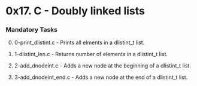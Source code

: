 # 0x17. C - Doubly linked lists

### Mandatory Tasks

0. 0-print_dlistint.c - Prints all elments in a dlistint_t list.

1. 1-dlistint_len.c - Returns number of elements in a dlistint_t list.

2. 2-add_dnodeint.c - Adds a new node at the beginning of a dlistint_t list.

3. 3-add_dnodeint_end.c - Adds a new node at the end of a dlistint_t list.
